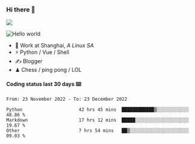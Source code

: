 ### Hi there 👋
![](https://komarev.com/ghpvc/?username=Xuhandsome)


<img src="https://github-readme-stats.vercel.app/api?username=XuHandsome&show_icons=true&theme=merko" alt="Hello world">

<br/>

- 🍻  Work at Shanghai, _A Linux SA_
- ⚡  Python / Vue / Shell
- ✍️  Blogger
- ♟  Chess / ping pong / LOL

#### Coding status last 30 days ⌨️

<!--START_SECTION:waka-->

```text
From: 23 November 2022 - To: 23 December 2022

Python                     42 hrs 45 mins  ████████████▒░░░░░░░░░░░░   48.86 %
Markdown                   17 hrs 12 mins  █████░░░░░░░░░░░░░░░░░░░░   19.67 %
Other                      7 hrs 54 mins   ██▒░░░░░░░░░░░░░░░░░░░░░░   09.03 %
```

<!--END_SECTION:waka-->

